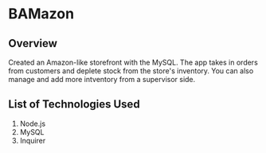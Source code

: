 # BAMazon

## Overview
Created an Amazon-like storefront with the MySQL. The app takes in orders from customers and deplete stock from the store's inventory. You can also manage and add more intventory from a supervisor side.

## List of Technologies Used
1. Node.js
2. MySQL
3. Inquirer
